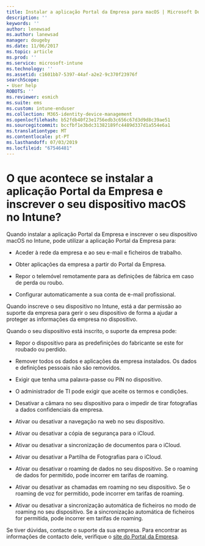 ```yaml
---
title: Instalar a aplicação Portal da Empresa para macOS | Microsoft Docs
description: ''
keywords: ''
author: lenewsad
ms.author: lanewsad
manager: dougeby
ms.date: 11/06/2017
ms.topic: article
ms.prod: ''
ms.service: microsoft-intune
ms.technology: ''
ms.assetid: c1601bb7-5397-44af-a2e2-9c370f23976f
searchScope:
- User help
ROBOTS: ''
ms.reviewer: esmich
ms.suite: ems
ms.custom: intune-enduser
ms.collection: M365-identity-device-management
ms.openlocfilehash: b52fdb40f23e1756edb3c656c67d3d9d8c39ae51
ms.sourcegitcommit: bccfbf1e3bdc31382189fc4489d337d1a554e6a1
ms.translationtype: MT
ms.contentlocale: pt-PT
ms.lasthandoff: 07/03/2019
ms.locfileid: "67546481"
---
```

# <a name="what-happens-if-you-install-the-company-portal-app-and-enroll-your-macos-device-in-intune"></a>O que acontece se instalar a aplicação Portal da Empresa e inscrever o seu dispositivo macOS no Intune?

Quando instalar a aplicação Portal da Empresa e inscrever o seu dispositivo macOS no Intune, pode utilizar a aplicação Portal da Empresa para:

- Aceder à rede da empresa e ao seu e-mail e ficheiros de trabalho.

- Obter aplicações da empresa a partir do Portal da Empresa.

- Repor o telemóvel remotamente para as definições de fábrica em caso de perda ou roubo.

- Configurar automaticamente a sua conta de e-mail profissional.

Quando inscreve o seu dispositivo no Intune, está a dar permissão ao suporte da empresa para gerir o seu dispositivo de forma a ajudar a proteger as informações da empresa no dispositivo.

Quando o seu dispositivo está inscrito, o suporte da empresa pode:

- Repor o dispositivo para as predefinições do fabricante se este for roubado ou perdido.

- Remover todos os dados e aplicações da empresa instalados. Os dados e definições pessoais não são removidos.

- Exigir que tenha uma palavra-passe ou PIN no dispositivo.

- O administrador de TI pode exigir que aceite os termos e condições.

- Desativar a câmara no seu dispositivo para o impedir de tirar fotografias a dados confidenciais da empresa.

- Ativar ou desativar a navegação na web no seu dispositivo.

- Ativar ou desativar a cópia de segurança para o iCloud.

- Ativar ou desativar a sincronização de documentos para o iCloud.

- Ativar ou desativar a Partilha de Fotografias para o iCloud.

- Ativar ou desativar o roaming de dados no seu dispositivo. Se o roaming de dados for permitido, pode incorrer em tarifas de roaming.

- Ativar ou desativar as chamadas em roaming no seu dispositivo. Se o roaming de voz for permitido, pode incorrer em tarifas de roaming.

- Ativar ou desativar a sincronização automática de ficheiros no modo de roaming no seu dispositivo. Se a sincronização automática de ficheiros for permitida, pode incorrer em tarifas de roaming.

Se tiver dúvidas, contacte o suporte da sua empresa. Para encontrar as informações de contacto dele, verifique o [site do Portal da Empresa](https://go.microsoft.com/fwlink/?linkid=2010980).
